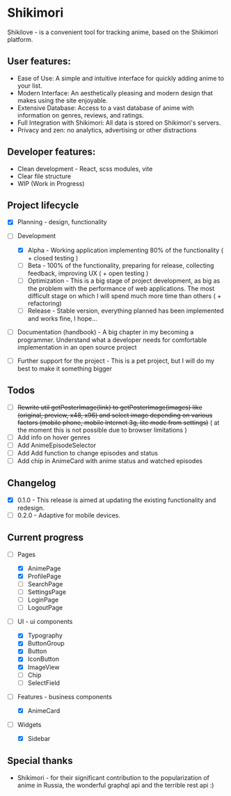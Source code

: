 # Shikimori

Shikilove - is a convenient tool for tracking anime, based on the Shikimori platform.

## User features:

- Ease of Use: A simple and intuitive interface for quickly adding anime to your list.
- Modern Interface: An aesthetically pleasing and modern design that makes using the site enjoyable.
- Extensive Database: Access to a vast database of anime with information on genres, reviews, and ratings.
- Full Integration with Shikimori: All data is stored on Shikimori's servers.
- Privacy and zen: no analytics, advertising or other distractions

## Developer features:

- Clean development - React, scss modules, vite
- Clear file structure
- WIP (Work in Progress)

## Project lifecycle

- [x] Planning - design, functionality

- [ ] Development

  - [x] Alpha - Working application implementing 80% of the functionality ( + closed testing )
  - [ ] Beta - 100% of the functionality, preparing for release, collecting feedback, improving UX ( + open testing )
  - [ ] Optimization - This is a big stage of project development, as big as the problem with the performance of web applications. The most difficult stage on which I will spend much more time than others ( + refactoring)
  - [ ] Release - Stable version, everything planned has been implemented and works fine, I hope...

- [ ] Documentation (handbook) - A big chapter in my becoming a programmer. Understand what a developer needs for comfortable implementation in an open source project
- [ ] Further support for the project - This is a pet project, but I will do my best to make it something bigger

## Todos

- [ ] ~~Rewrite util getPosterImage(link) to getPosterImage(images) like (original, preview, x48, x96) and select image depending on various factors (mobile phone, mobile Internet 3g, lite mode from settings)~~ ( at the moment this is not possible due to browser limitations )
- [ ] Add info on hover genres
- [ ] Add AnimeEpisodeSelector
- [ ] Add Add function to change episodes and status
- [ ] Add chip in AnimeCard with anime status and watched episodes

## Changelog

- [x] 0.1.0 - This release is aimed at updating the existing functionality and redesign.
- [ ] 0.2.0 - Adaptive for mobile devices.

## Current progress

- [ ] Pages

  - [x] AnimePage
  - [x] ProfilePage
  - [ ] SearchPage
  - [ ] SettingsPage
  - [ ] LoginPage
  - [ ] LogoutPage

- [ ] UI - ui components

  - [x] Typography
  - [x] ButtonGroup
  - [x] Button
  - [x] IconButton
  - [x] ImageView
  - [ ] Chip
  - [ ] SelectField

- [ ] Features - business components

  - [x] AnimeCard

- [ ] Widgets
  - [x] Sidebar

## Special thanks

- Shikimori - for their significant contribution to the popularization of anime in Russia, the wonderful graphql api and the terrible rest api :)
